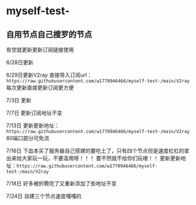 # myself-test-
## 自用节点自己搜罗的节点

有空就更新更新订阅链接使用

6/28日更新

6/29日更新V2ray  直接导入订阅url：`https://raw.githubusercontent.com/w1770946466/myself-test-/main/V2ray` 每次更新直接更新订阅更方便

7/3日 更新

7/7日  更新订阅地址不变

7/13日  更新更新地址：`https://raw.githubusercontent.com/w1770946466/myself-test-/main/V2ray` 80端口部分可免流

7/16日  下血本买了服务器自己搭建的要吃土了，只有四个节点但是速度杠杠的拿出来给大家玩一玩，不要滥用呀！！！
        要不然就不给你们玩喽！！   更新更新地址：`https://raw.githubusercontent.com/w1770946466/myself-test-/main/V2ray`

7/18日  好多被折腾完了又重新添加了些地址不变

7/24日   自建三个节点速度嘎嘎的
